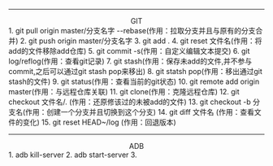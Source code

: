 ***
<center>GIT</center>
1. git pull origin master/分支名字 --rebase(作用：拉取分支并且与原有的分支合并)
2. git push origin master/分支名字
3. git add .
4. git reset 文件名(作用：将add的文件移除add仓库)
5. git commit -s(作用：自定义编辑文本提交)
6. git log/reflog(作用：查看git记录)
7. git stash(作用：保存未add的文件,并不参与commit,之后可以通过git stash pop来移出)
8. git statsh pop(作用：移出通过git stash的文件)
9. git status(作用：查看当前的git状态)
10. git remote add origin master(作用：与远程仓库关联)
11. git clone(作用：克隆远程仓库)
12. git checkout 文件名/. (作用：还原修该过的未被add的文件)
13. git checkout -b 分支名(作用：创建一个分支并且切换到这个分支)
14. git diff 文件名 (作用：查看文件的变化)
15. git reset HEAD~/log (作用：回退版本)


***
<center>ADB</center>
1. adb kill-server
2. adb start-server
3.
